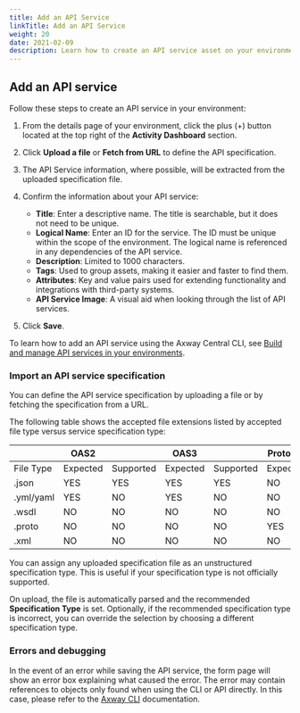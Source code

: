 ```yaml
---
title: Add an API Service
linkTitle: Add an API Service
weight: 20
date: 2021-02-09
description: Learn how to create an API service asset on your environment.
---
```

## Add an API service

Follow these steps to create an API service in your environment:

1. From the details page of your environment, click the plus (+) button located at the top right of the **Activity Dashboard** section.
2. Click **Upload a file** or **Fetch from URL** to define the API specification.
3. The API Service information, where possible, will be extracted from the uploaded specification file.
4. Confirm the information about your API service:

   * **Title**: Enter a descriptive name. The title is searchable, but it does not need to be unique.
   * **Logical Name**: Enter an ID for the service. The ID must be unique within the scope of the environment. The logical name is referenced in any dependencies of the API service.
   * **Description**: Limited to 1000 characters.
   * **Tags**: Used to group assets, making it easier and faster to find them.
   * **Attributes**: Key and value pairs used for extending functionality and integrations with third-party systems.
   * **API Service Image**: A visual aid when looking through the list of API services.
5. Click **Save**.

To learn how to add an API service using the Axway Central CLI, see [Build and manage API services in your environments](/docs/central/cli_central/cli_apiservices).

### Import an API service specification

You can define the API service specification by uploading a file or by fetching the specification from a URL.

The following table shows the accepted file extensions listed by accepted file type versus service specification type:

|           | OAS2     |           | OAS3     |           | Protobuf |           | WSDL     |           |
| --------- | -------- | --------- | -------- | --------- | -------- | --------- | -------- | --------- |
| File Type | Expected | Supported | Expected | Supported | Expected | Supported | Expected | Supported |
| .json     | YES      | YES       | YES      | YES       | NO       | NO        | NO       | NO        |
| .yml/yaml | YES      | NO        | YES      | NO        | NO       | NO        | NO       | NO        |
| .wsdl     | NO       | NO        | NO       | NO        | NO       | NO        | YES      | YES       |
| .proto    | NO       | NO        | NO       | NO        | YES      | YES       | NO       | NO        |
| .xml      | NO       | NO        | NO       | NO        | NO       | NO        | NO       | YES       |

You can assign any uploaded specification file as an unstructured specification type. This is useful if your specification type is not officially supported.

On upload, the file is automatically parsed and the recommended **Specification Type** is set. Optionally, if the recommended specification type is incorrect, you can override the selection by choosing a different specification type.

### Errors and debugging

In the event of an error while saving the API service, the form page will show an error box explaining what caused the error. The error may contain references to objects only found when using the CLI or API directly. In this case, please refer to the [Axway CLI](/docs/central/cli_central/cli_apiservices) documentation.